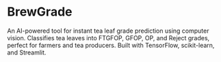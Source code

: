 # BrewGrade
An AI-powered tool for instant tea leaf grade prediction using computer vision. Classifies tea leaves into FTGFOP, GFOP, OP, and Reject grades, perfect for farmers and tea producers. Built with TensorFlow, scikit-learn, and Streamlit.
